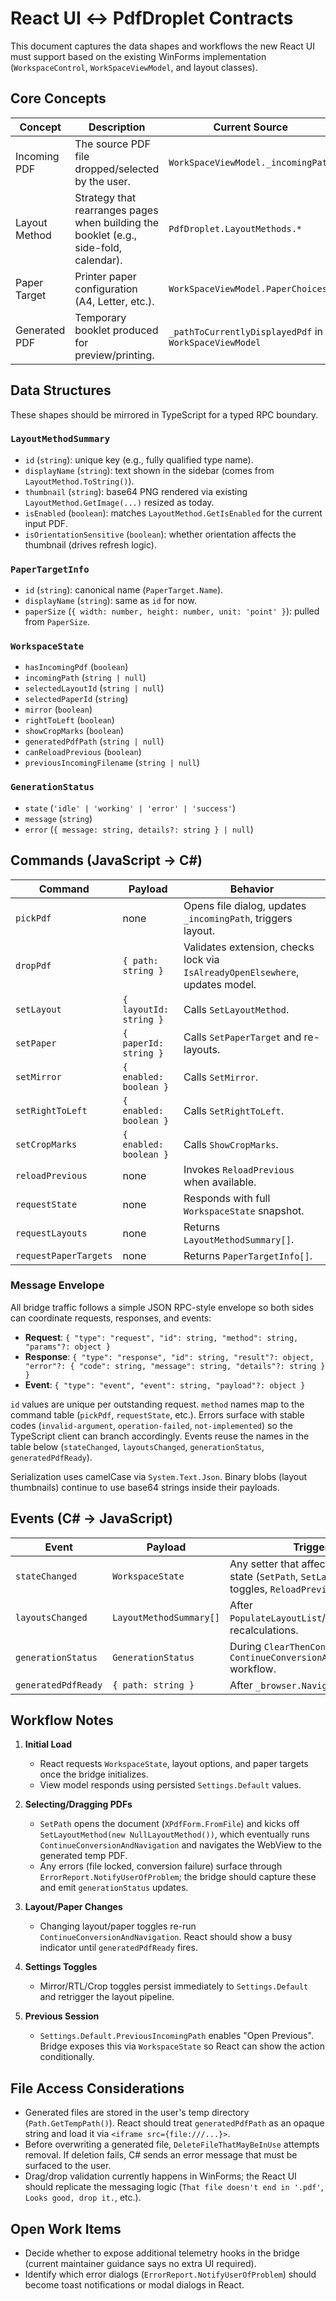 # React UI ↔ PdfDroplet Contracts

This document captures the data shapes and workflows the new React UI must support based on the existing WinForms implementation (`WorkspaceControl`, `WorkSpaceViewModel`, and layout classes).

## Core Concepts

| Concept | Description | Current Source |
| --- | --- | --- |
| Incoming PDF | The source PDF file dropped/selected by the user. | `WorkSpaceViewModel._incomingPath` |
| Layout Method | Strategy that rearranges pages when building the booklet (e.g., side-fold, calendar). | `PdfDroplet.LayoutMethods.*` |
| Paper Target | Printer paper configuration (A4, Letter, etc.). | `WorkSpaceViewModel.PaperChoices` |
| Generated PDF | Temporary booklet produced for preview/printing. | `_pathToCurrentlyDisplayedPdf` in `WorkSpaceViewModel` |

## Data Structures

These shapes should be mirrored in TypeScript for a typed RPC boundary.

### `LayoutMethodSummary`
- `id` (`string`): unique key (e.g., fully qualified type name).
- `displayName` (`string`): text shown in the sidebar (comes from `LayoutMethod.ToString()`).
- `thumbnail` (`string`): base64 PNG rendered via existing `LayoutMethod.GetImage(...)` resized as today.
- `isEnabled` (`boolean`): matches `LayoutMethod.GetIsEnabled` for the current input PDF.
- `isOrientationSensitive` (`boolean`): whether orientation affects the thumbnail (drives refresh logic).

### `PaperTargetInfo`
- `id` (`string`): canonical name (`PaperTarget.Name`).
- `displayName` (`string`): same as `id` for now.
- `paperSize` (`{ width: number, height: number, unit: 'point' }`): pulled from `PaperSize`.

### `WorkspaceState`
- `hasIncomingPdf` (`boolean`)
- `incomingPath` (`string | null`)
- `selectedLayoutId` (`string | null`)
- `selectedPaperId` (`string`)
- `mirror` (`boolean`)
- `rightToLeft` (`boolean`)
- `showCropMarks` (`boolean`)
- `generatedPdfPath` (`string | null`)
- `canReloadPrevious` (`boolean`)
- `previousIncomingFilename` (`string | null`)

### `GenerationStatus`
- `state` (`'idle' | 'working' | 'error' | 'success'`)
- `message` (`string`)
- `error` (`{ message: string, details?: string } | null`)

## Commands (JavaScript → C#)

| Command | Payload | Behavior |
| --- | --- | --- |
| `pickPdf` | none | Opens file dialog, updates `_incomingPath`, triggers layout.
| `dropPdf` | `{ path: string }` | Validates extension, checks lock via `IsAlreadyOpenElsewhere`, updates model.
| `setLayout` | `{ layoutId: string }` | Calls `SetLayoutMethod`.
| `setPaper` | `{ paperId: string }` | Calls `SetPaperTarget` and re-layouts.
| `setMirror` | `{ enabled: boolean }` | Calls `SetMirror`.
| `setRightToLeft` | `{ enabled: boolean }` | Calls `SetRightToLeft`.
| `setCropMarks` | `{ enabled: boolean }` | Calls `ShowCropMarks`.
| `reloadPrevious` | none | Invokes `ReloadPrevious` when available.
| `requestState` | none | Responds with full `WorkspaceState` snapshot.
| `requestLayouts` | none | Returns `LayoutMethodSummary[]`.
| `requestPaperTargets` | none | Returns `PaperTargetInfo[]`.

### Message Envelope

All bridge traffic follows a simple JSON RPC-style envelope so both sides can coordinate requests, responses, and events:

- **Request**: `{ "type": "request", "id": string, "method": string, "params"?: object }`
- **Response**: `{ "type": "response", "id": string, "result"?: object, "error"?: { "code": string, "message": string, "details"?: string } }`
- **Event**: `{ "type": "event", "event": string, "payload"?: object }`

`id` values are unique per outstanding request. `method` names map to the command table (`pickPdf`, `requestState`, etc.). Errors surface with stable codes (`invalid-argument`, `operation-failed`, `not-implemented`) so the TypeScript client can branch accordingly. Events reuse the names in the table below (`stateChanged`, `layoutsChanged`, `generationStatus`, `generatedPdfReady`).

Serialization uses camelCase via `System.Text.Json`. Binary blobs (layout thumbnails) continue to use base64 strings inside their payloads.

## Events (C# → JavaScript)

| Event | Payload | Trigger |
| --- | --- | --- |
| `stateChanged` | `WorkspaceState` | Any setter that affects persisted state (`SetPath`, `SetLayoutMethod`, toggles, `ReloadPrevious`).
| `layoutsChanged` | `LayoutMethodSummary[]` | After `PopulateLayoutList`/`UpdateDisplay` recalculations.
| `generationStatus` | `GenerationStatus` | During `ClearThenContinue` → `ContinueConversionAndNavigation` workflow.
| `generatedPdfReady` | `{ path: string }` | After `_browser.Navigate` call.

## Workflow Notes

1. **Initial Load**
   - React requests `WorkspaceState`, layout options, and paper targets once the bridge initializes.
   - View model responds using persisted `Settings.Default` values.

2. **Selecting/Dragging PDFs**
   - `SetPath` opens the document (`XPdfForm.FromFile`) and kicks off `SetLayoutMethod(new NullLayoutMethod())`, which eventually runs `ContinueConversionAndNavigation` and navigates the WebView to the generated temp PDF.
   - Any errors (file locked, conversion failure) surface through `ErrorReport.NotifyUserOfProblem`; the bridge should capture these and emit `generationStatus` updates.

3. **Layout/Paper Changes**
   - Changing layout/paper toggles re-run `ContinueConversionAndNavigation`. React should show a busy indicator until `generatedPdfReady` fires.

4. **Settings Toggles**
   - Mirror/RTL/Crop toggles persist immediately to `Settings.Default` and retrigger the layout pipeline.

5. **Previous Session**
   - `Settings.Default.PreviousIncomingPath` enables "Open Previous". Bridge exposes this via `WorkspaceState` so React can show the action conditionally.

## File Access Considerations

- Generated files are stored in the user's temp directory (`Path.GetTempPath()`). React should treat `generatedPdfPath` as an opaque string and load it via `<iframe src={file:///...}>`.
- Before overwriting a generated file, `DeleteFileThatMayBeInUse` attempts removal. If deletion fails, C# sends an error message that must be surfaced to the user.
- Drag/drop validation currently happens in WinForms; the React UI should replicate the messaging logic (`That file doesn't end in '.pdf'`, `Looks good, drop it.`, etc.).

## Open Work Items

- Decide whether to expose additional telemetry hooks in the bridge (current maintainer guidance says no extra UI required).
- Identify which error dialogs (`ErrorReport.NotifyUserOfProblem`) should become toast notifications or modal dialogs in React.
